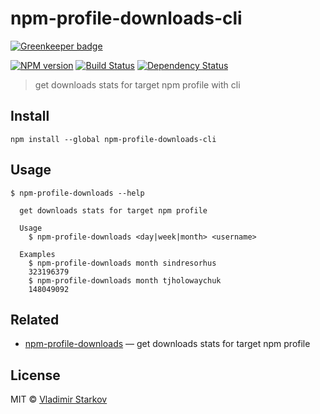# npm-profile-downloads-cli

[![Greenkeeper badge](https://badges.greenkeeper.io/iamstarkov/npm-profile-downloads-cli.svg)](https://greenkeeper.io/)

[![NPM version][npm-image]][npm-url]
[![Build Status][travis-image]][travis-url]
[![Dependency Status][depstat-image]][depstat-url]

> get downloads stats for target npm profile with cli

## Install

    npm install --global npm-profile-downloads-cli

## Usage

```
$ npm-profile-downloads --help

  get downloads stats for target npm profile

  Usage
    $ npm-profile-downloads <day|week|month> <username>

  Examples
    $ npm-profile-downloads month sindresorhus
    323196379
    $ npm-profile-downloads month tjholowaychuk
    148049092
```

## Related

* [npm-profile-downloads](https://github.com/iamstarkov/npm-profile-downloads) — get downloads stats for target npm profile

## License

MIT © [Vladimir Starkov](https://iamstarkov)


[npm-url]: https://npmjs.org/package/npm-profile-downloads-cli
[npm-image]: https://img.shields.io/npm/v/npm-profile-downloads-cli.svg?style=flat-square

[travis-url]: https://travis-ci.org/iamstarkov/npm-profile-downloads-cli
[travis-image]: https://img.shields.io/travis/iamstarkov/npm-profile-downloads-cli.svg?style=flat-square

[depstat-url]: https://david-dm.org/iamstarkov/npm-profile-downloads-cli
[depstat-image]: https://david-dm.org/iamstarkov/npm-profile-downloads-cli.svg?style=flat-square
